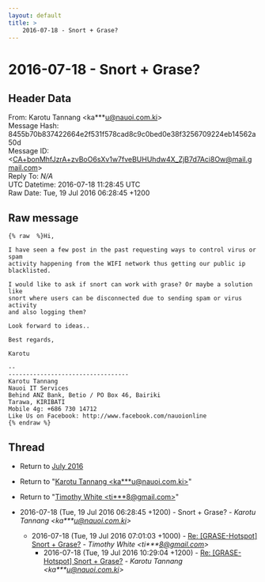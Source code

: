 ```yaml
---
layout: default
title: >
    2016-07-18 - Snort + Grase?
---
```


# 2016-07-18 - Snort + Grase?

## Header Data

From: Karotu Tannang \<ka***u@nauoi.com.ki\><br>
Message Hash: 8455b70b837422664e2f531f578cad8c9c0bed0e38f3256709224eb14562a50d<br>
Message ID: \<CA+bonMhfJzrA+zvBoO6sXv1w7fveBUHUhdw4X_ZjB7d7Aci8Ow@mail.gmail.com\><br>
Reply To: _N/A_<br>
UTC Datetime: 2016-07-18 11:28:45 UTC<br>
Raw Date: Tue, 19 Jul 2016 06:28:45 +1200<br>

## Raw message

```
{% raw  %}Hi,

I have seen a few post in the past requesting ways to control virus or spam
activity happening from the WIFI network thus getting our public ip
blacklisted.

I would like to ask if snort can work with grase? Or maybe a solution like
snort where users can be disconnected due to sending spam or virus activity
and also logging them?

Look forward to ideas..

Best regards,

Karotu

-- 
----------------------------------
Karotu Tannang
Nauoi IT Services
Behind ANZ Bank, Betio / PO Box 46, Bairiki
Tarawa, KIRIBATI
Mobile 4g: +686 730 14712
Like Us on Facebook: http://www.facebook.com/nauoionline
{% endraw %}
```

## Thread

+ Return to [July 2016](/archive/2016/07)

+ Return to "[Karotu Tannang <ka***u<span>@</span>nauoi.com.ki>](/authors/ka___u_at_nauoi_com_ki)"
+ Return to "[Timothy White <ti***8<span>@</span>gmail.com>](/authors/ti___8_at_gmail_com)"

+ 2016-07-18 (Tue, 19 Jul 2016 06:28:45 +1200) - Snort + Grase? - _Karotu Tannang \<ka***u@nauoi.com.ki\>_
  + 2016-07-18 (Tue, 19 Jul 2016 07:01:03 +1000) - [Re: [GRASE-Hotspot] Snort + Grase?](/archive/2016/07/f5694fa8cd049d4acb55ba12939f4665695570b3bb58eca223e7331d75e14129) - _Timothy White \<ti***8@gmail.com\>_
    + 2016-07-18 (Tue, 19 Jul 2016 10:29:04 +1200) - [Re: [GRASE-Hotspot] Snort + Grase?](/archive/2016/07/c7b56d7df4f3a6f03cd93d31d8cb2a41cf4d5c44d0bb4251e9a6ca8ffe34a23f) - _Karotu Tannang \<ka***u@nauoi.com.ki\>_

